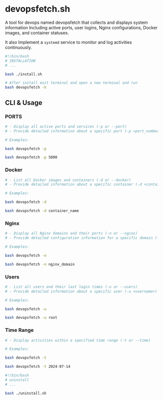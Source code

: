 # devopsfetch.sh
A tool for devops named devopsfetch that collects and displays system information
Including active ports, user logins, Nginx configurations, Docker images, and container statuses. 

It also Implement a `systemd` service to monitor and log activities continuously.

```sh
#!/bin/bash
# INSTALLATION
# ...

bash ./install.sh

# After install exit terminal and open a new terminal and run
bash devopsfetch -h
```

## CLI & Usage

### PORTS

```sh
# - Display all active ports and services (-p or --port)
# - Provide detailed information about a specific port (-p <port_number>)

# Examples:

bash devopsfetch -p

bash devopsfetch -p 5000
```

### Docker

```sh
# - List all Docker images and containers (-d or --docker)
# - Provide detailed information about a specific container (-d <container_name>)

# Examples:

bash devopsfetch -d

bash devopsfetch -d container_name
```

### Nginx

```sh
# - Display all Nginx domains and their ports (-n or --nginx)
# - Provide detailed configuration information for a specific domain (-n <domain>)

# Examples:

bash devopsfetch -n

bash devopsfetch -n nginx_domain
```

### Users

```sh
# - List all users and their last login times (-u or --users)
# - Provide detailed information about a specific user (-u <username>)

# Examples:

bash devopsfetch -u

bash devopsfetch -u root
```

### Time Range

```sh
# - Display activities within a specified time range (-t or --time)

# Examples:

bash devopsfetch -t

bash devopsfetch -t 2024-07-14
```


```sh
#!/bin/bash
# uninstall
# ...

bash ./uninstall.sh

```